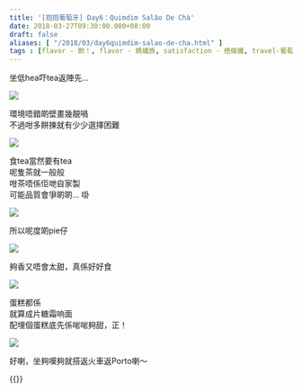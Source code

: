 ```yaml
---
title: '[抱抱葡萄牙] Day6：Quimdim Salâo De Chà'
date: 2018-03-27T09:30:00.000+08:00
draft: false
aliases: [ "/2018/03/day6quimdim-salao-de-cha.html" ]
tags : [flavor - 飲！, flavor - 螞蟻族, satisfaction - 搭條鐵, travel-葡萄牙]
---
```


坐低hea吓tea返陣先...  

![](/images/portugal6g.jpg)

環境唔錯啲壁畫幾靚喎  
不過咁多餅揀就有少少選擇困難  

![](/images/portugal6g1.jpg)

食tea當然要有tea  
呢隻茶就一般般  
咁茶唔係佢哋自家製  
可能品質會爭啲啲... 啩  

![](/images/portugal6g2.jpg)

所以呢度啲pie仔  

![](/images/portugal6g3.jpg)

夠香又唔會太甜，真係好好食  

![](/images/portugal6g4.jpg)

蛋糕都係  
就算成片糖霜响面  
配埋個蛋糕底先係啱啱夠甜，正！  

![](/images/portugal6g5.jpg)

好喇，坐夠嘆夠就搭返火車返Porto喇～  
  

{{<portugal>}}  

